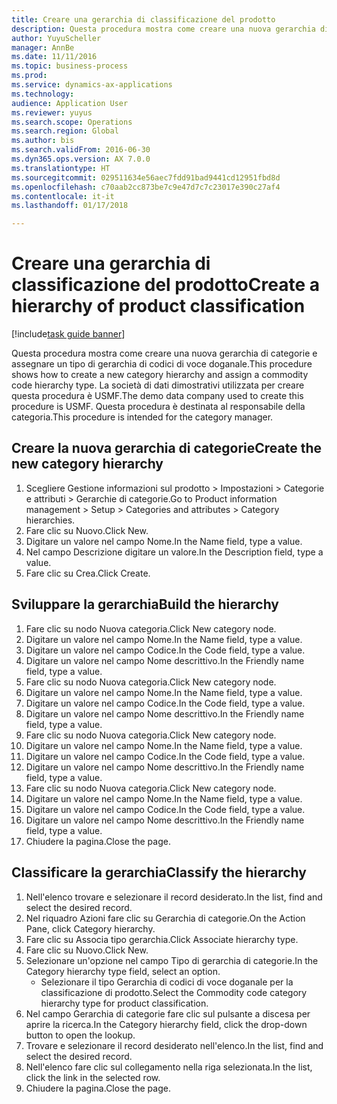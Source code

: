 ```yaml
--- 
title: Creare una gerarchia di classificazione del prodotto
description: Questa procedura mostra come creare una nuova gerarchia di categorie e assegnare un tipo di gerarchia di codici di voce doganale.
author: YuyuScheller
manager: AnnBe
ms.date: 11/11/2016
ms.topic: business-process
ms.prod: 
ms.service: dynamics-ax-applications
ms.technology: 
audience: Application User
ms.reviewer: yuyus
ms.search.scope: Operations
ms.search.region: Global
ms.author: bis
ms.search.validFrom: 2016-06-30
ms.dyn365.ops.version: AX 7.0.0
ms.translationtype: HT
ms.sourcegitcommit: 029511634e56aec7fdd91bad9441cd12951fbd8d
ms.openlocfilehash: c70aab2cc873be7c9e47d7c7c23017e390c27af4
ms.contentlocale: it-it
ms.lasthandoff: 01/17/2018

---
```

# <a name="create-a-hierarchy-of-product-classification"></a><span data-ttu-id="53f4b-103">Creare una gerarchia di classificazione del prodotto</span><span class="sxs-lookup"><span data-stu-id="53f4b-103">Create a hierarchy of product classification</span></span>

[!include[task guide banner](../../includes/task-guide-banner.md)]

<span data-ttu-id="53f4b-104">Questa procedura mostra come creare una nuova gerarchia di categorie e assegnare un tipo di gerarchia di codici di voce doganale.</span><span class="sxs-lookup"><span data-stu-id="53f4b-104">This procedure shows how to create a new category hierarchy and assign a commodity code hierarchy type.</span></span> <span data-ttu-id="53f4b-105">La società di dati dimostrativi utilizzata per creare questa procedura è USMF.</span><span class="sxs-lookup"><span data-stu-id="53f4b-105">The demo data company used to create this procedure is USMF.</span></span> <span data-ttu-id="53f4b-106">Questa procedura è destinata al responsabile della categoria.</span><span class="sxs-lookup"><span data-stu-id="53f4b-106">This procedure is intended for the category manager.</span></span>


## <a name="create-the-new-category-hierarchy"></a><span data-ttu-id="53f4b-107">Creare la nuova gerarchia di categorie</span><span class="sxs-lookup"><span data-stu-id="53f4b-107">Create the new category hierarchy</span></span>
1. <span data-ttu-id="53f4b-108">Scegliere Gestione informazioni sul prodotto > Impostazioni > Categorie e attributi > Gerarchie di categorie.</span><span class="sxs-lookup"><span data-stu-id="53f4b-108">Go to Product information management > Setup > Categories and attributes > Category hierarchies.</span></span>
2. <span data-ttu-id="53f4b-109">Fare clic su Nuovo.</span><span class="sxs-lookup"><span data-stu-id="53f4b-109">Click New.</span></span>
3. <span data-ttu-id="53f4b-110">Digitare un valore nel campo Nome.</span><span class="sxs-lookup"><span data-stu-id="53f4b-110">In the Name field, type a value.</span></span>
4. <span data-ttu-id="53f4b-111">Nel campo Descrizione digitare un valore.</span><span class="sxs-lookup"><span data-stu-id="53f4b-111">In the Description field, type a value.</span></span>
5. <span data-ttu-id="53f4b-112">Fare clic su Crea.</span><span class="sxs-lookup"><span data-stu-id="53f4b-112">Click Create.</span></span>

## <a name="build-the-hierarchy"></a><span data-ttu-id="53f4b-113">Sviluppare la gerarchia</span><span class="sxs-lookup"><span data-stu-id="53f4b-113">Build the hierarchy</span></span>
1. <span data-ttu-id="53f4b-114">Fare clic su nodo Nuova categoria.</span><span class="sxs-lookup"><span data-stu-id="53f4b-114">Click New category node.</span></span>
2. <span data-ttu-id="53f4b-115">Digitare un valore nel campo Nome.</span><span class="sxs-lookup"><span data-stu-id="53f4b-115">In the Name field, type a value.</span></span>
3. <span data-ttu-id="53f4b-116">Digitare un valore nel campo Codice.</span><span class="sxs-lookup"><span data-stu-id="53f4b-116">In the Code field, type a value.</span></span>
4. <span data-ttu-id="53f4b-117">Digitare un valore nel campo Nome descrittivo.</span><span class="sxs-lookup"><span data-stu-id="53f4b-117">In the Friendly name field, type a value.</span></span>
5. <span data-ttu-id="53f4b-118">Fare clic su nodo Nuova categoria.</span><span class="sxs-lookup"><span data-stu-id="53f4b-118">Click New category node.</span></span>
6. <span data-ttu-id="53f4b-119">Digitare un valore nel campo Nome.</span><span class="sxs-lookup"><span data-stu-id="53f4b-119">In the Name field, type a value.</span></span>
7. <span data-ttu-id="53f4b-120">Digitare un valore nel campo Codice.</span><span class="sxs-lookup"><span data-stu-id="53f4b-120">In the Code field, type a value.</span></span>
8. <span data-ttu-id="53f4b-121">Digitare un valore nel campo Nome descrittivo.</span><span class="sxs-lookup"><span data-stu-id="53f4b-121">In the Friendly name field, type a value.</span></span>
9. <span data-ttu-id="53f4b-122">Fare clic su nodo Nuova categoria.</span><span class="sxs-lookup"><span data-stu-id="53f4b-122">Click New category node.</span></span>
10. <span data-ttu-id="53f4b-123">Digitare un valore nel campo Nome.</span><span class="sxs-lookup"><span data-stu-id="53f4b-123">In the Name field, type a value.</span></span>
11. <span data-ttu-id="53f4b-124">Digitare un valore nel campo Codice.</span><span class="sxs-lookup"><span data-stu-id="53f4b-124">In the Code field, type a value.</span></span>
12. <span data-ttu-id="53f4b-125">Digitare un valore nel campo Nome descrittivo.</span><span class="sxs-lookup"><span data-stu-id="53f4b-125">In the Friendly name field, type a value.</span></span>
13. <span data-ttu-id="53f4b-126">Fare clic su nodo Nuova categoria.</span><span class="sxs-lookup"><span data-stu-id="53f4b-126">Click New category node.</span></span>
14. <span data-ttu-id="53f4b-127">Digitare un valore nel campo Nome.</span><span class="sxs-lookup"><span data-stu-id="53f4b-127">In the Name field, type a value.</span></span>
15. <span data-ttu-id="53f4b-128">Digitare un valore nel campo Codice.</span><span class="sxs-lookup"><span data-stu-id="53f4b-128">In the Code field, type a value.</span></span>
16. <span data-ttu-id="53f4b-129">Digitare un valore nel campo Nome descrittivo.</span><span class="sxs-lookup"><span data-stu-id="53f4b-129">In the Friendly name field, type a value.</span></span>
17. <span data-ttu-id="53f4b-130">Chiudere la pagina.</span><span class="sxs-lookup"><span data-stu-id="53f4b-130">Close the page.</span></span>

## <a name="classify-the-hierarchy"></a><span data-ttu-id="53f4b-131">Classificare la gerarchia</span><span class="sxs-lookup"><span data-stu-id="53f4b-131">Classify the hierarchy</span></span>
1. <span data-ttu-id="53f4b-132">Nell'elenco trovare e selezionare il record desiderato.</span><span class="sxs-lookup"><span data-stu-id="53f4b-132">In the list, find and select the desired record.</span></span>
2. <span data-ttu-id="53f4b-133">Nel riquadro Azioni fare clic su Gerarchia di categorie.</span><span class="sxs-lookup"><span data-stu-id="53f4b-133">On the Action Pane, click Category hierarchy.</span></span>
3. <span data-ttu-id="53f4b-134">Fare clic su Associa tipo gerarchia.</span><span class="sxs-lookup"><span data-stu-id="53f4b-134">Click Associate hierarchy type.</span></span>
4. <span data-ttu-id="53f4b-135">Fare clic su Nuovo.</span><span class="sxs-lookup"><span data-stu-id="53f4b-135">Click New.</span></span>
5. <span data-ttu-id="53f4b-136">Selezionare un'opzione nel campo Tipo di gerarchia di categorie.</span><span class="sxs-lookup"><span data-stu-id="53f4b-136">In the Category hierarchy type field, select an option.</span></span>
    * <span data-ttu-id="53f4b-137">Selezionare il tipo Gerarchia di codici di voce doganale per la classificazione di prodotto.</span><span class="sxs-lookup"><span data-stu-id="53f4b-137">Select the Commodity code category hierarchy type for product classification.</span></span>  
6. <span data-ttu-id="53f4b-138">Nel campo Gerarchia di categorie fare clic sul pulsante a discesa per aprire la ricerca.</span><span class="sxs-lookup"><span data-stu-id="53f4b-138">In the Category hierarchy field, click the drop-down button to open the lookup.</span></span>
7. <span data-ttu-id="53f4b-139">Trovare e selezionare il record desiderato nell'elenco.</span><span class="sxs-lookup"><span data-stu-id="53f4b-139">In the list, find and select the desired record.</span></span>
8. <span data-ttu-id="53f4b-140">Nell'elenco fare clic sul collegamento nella riga selezionata.</span><span class="sxs-lookup"><span data-stu-id="53f4b-140">In the list, click the link in the selected row.</span></span>
9. <span data-ttu-id="53f4b-141">Chiudere la pagina.</span><span class="sxs-lookup"><span data-stu-id="53f4b-141">Close the page.</span></span>


